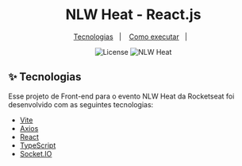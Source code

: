 <h1 align="center">NLW Heat - React.js</h1>

<p align="center">
  <a href="#-tecnologias">Tecnologias</a>&nbsp;&nbsp;&nbsp;|&nbsp;&nbsp;&nbsp;
  <a href="#-como-executar">Como executar</a>&nbsp;&nbsp;&nbsp;|&nbsp;&nbsp;&nbsp;
</p>

<p align="center">
  <img alt="License" src="https://img.shields.io/static/v1?label=license&message=MIT&color=8257E5&labelColor=000000">
  <img src="https://img.shields.io/static/v1?label=NLW&message=Heat&color=8257E5&labelColor=000000" alt="NLW Heat" />
</p>

## ✨ Tecnologias

Esse projeto de Front-end para o evento NLW Heat da Rocketseat foi desenvolvido com as seguintes tecnologias:

- [Vite](https://www.vitejs.dev/)
- [Axios](https://axios-http.com/)
- [React](https://reactjs.org)
- [TypeScript](https://www.typescriptlang.org/)
- [Socket.IO](https://socket.io/)
